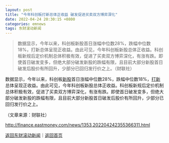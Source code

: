 ```yaml
---
layout: post
title: "今年科创板打新总体正收益 破发促进买卖双方博弈深化"
date: 2022-04-24 20:30:15 +0800
categories: emnews
tags: 东财滚动新闻
---
```

> 数据显示，今年以来，科创板新股首日涨幅中位数28%，跌幅中位数18%，打新总体呈现正收益。由此可见，今年科创板新股总体正收益。科创板新规后定价机制总体积极有效，促进了买卖双方博弈深化，有涨有跌。即使首日破发变多，但绝大部分破发新股的跌幅有限，且目前大部分新股首日破发后股价有所回升，少部分已回归发行价之上。（财联社）

<p>数据显示，今年以来，科创板<span id="Info.3309"><a href="http://data.eastmoney.com/xg/xg/default.html" class="infokey">新股</a></span>首日涨幅中位数28%，跌幅中位数18%，<span id="Info.3311"><a href="http://data.eastmoney.com/xg/xg/dxsyl.html" class="infokey">打新</a></span>总体呈现正收益。由此可见，今年科创板新股总体正收益。科创板新规后定价机制总体积极有效，促进了买卖双方博弈深化，有涨有跌。即使首日破发变多，但绝大部分破发新股的跌幅有限，且目前大部分新股首日破发后股价有所回升，少部分已回归发行价之上。</p><p class="em_media">（文章来源：财联社）</p>

<http://finance.eastmoney.com/news/1353,202204242355366311.html>

[返回东财滚动新闻](//finews.withounder.com/emnews/)｜[返回首页](//finews.withounder.com/)